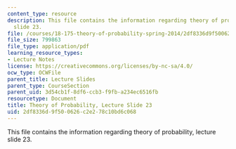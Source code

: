 ```yaml
---
content_type: resource
description: This file contains the information regarding theory of probability, lecture
  slide 23.
file: /courses/18-175-theory-of-probability-spring-2014/2df8336d9f500626c2e278c10bd6c068_MIT18_175S14_Lecture23.pdf
file_size: 799863
file_type: application/pdf
learning_resource_types:
- Lecture Notes
license: https://creativecommons.org/licenses/by-nc-sa/4.0/
ocw_type: OCWFile
parent_title: Lecture Slides
parent_type: CourseSection
parent_uid: 3d54cb1f-8df6-ccb3-f9fb-a234ec6516fb
resourcetype: Document
title: Theory of Probability, Lecture Slide 23
uid: 2df8336d-9f50-0626-c2e2-78c10bd6c068
---
```

This file contains the information regarding theory of probability, lecture slide 23.